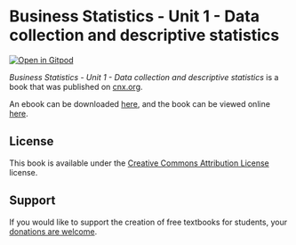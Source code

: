 # Business Statistics - Unit 1 - Data collection and descriptive statistics

[![Open in Gitpod](https://gitpod.io/button/open-in-gitpod.svg)](https://gitpod.io/from-referrer/)

_Business Statistics - Unit 1 - Data collection and descriptive statistics_ is a book that was published on [cnx.org](https://cnx.org/).

An ebook can be downloaded [here](https://github.com/cnx-user-books/cnxbook-business-statistics-unit-1-data-collection-and-descriptive-statistics/releases/latest), and the book can be viewed online [here](https://github.com/cnx-user-books/cnxbook-business-statistics-unit-1-data-collection-and-descriptive-statistics/releases/latest).

## License
This book is available under the [Creative Commons Attribution License](./LICENSE) license.

## Support
If you would like to support the creation of free textbooks for students, your [donations are welcome](https://riceconnect.rice.edu/donation/support-openstax-banner).
